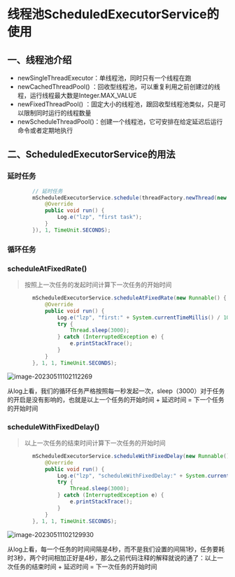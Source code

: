 # 线程池ScheduledExecutorService的使用

## 一、线程池介绍

- newSingleThreadExecutor：单线程池，同时只有一个线程在跑
- newCachedThreadPool() ：回收型线程池，可以重复利用之前创建过的线程，运行线程最大数是Integer.MAX_VALUE
- newFixedThreadPool() ：固定大小的线程池，跟回收型线程池类似，只是可以限制同时运行的线程数量
- newScheduleThreadPool()：创建一个线程池，它可安排在给定延迟后运行命令或者定期地执行

## 二、ScheduledExecutorService的用法

### 延时任务

```java
        // 延时任务
        mScheduledExecutorService.schedule(threadFactory.newThread(new Runnable() {
            @Override
            public void run() {
                Log.e("lzp", "first task");
            }
        }), 1, TimeUnit.SECONDS);
```

### 循环任务

### scheduleAtFixedRate()

> 按照上一次任务的发起时间计算下一次任务的开始时间

```java
        mScheduledExecutorService.scheduleAtFixedRate(new Runnable() {
            @Override
            public void run() {
                Log.e("lzp", "first:" + System.currentTimeMillis() / 1000);
                try {
                    Thread.sleep(3000);
                } catch (InterruptedException e) {
                    e.printStackTrace();
                }
            }
        }, 1, 1, TimeUnit.SECONDS);
```

![image-20230511102112269](https://gitee.com/huanglei1111/phone-md/raw/master/images/image-20230511102112269.png)


从log上看，我们的循环任务严格按照每一秒发起一次，sleep（3000）对于任务的开启是没有影响的，也就是以上一个任务的开始时间 + 延迟时间 = 下一个任务的开始时间

### scheduleWithFixedDelay()

> 以上一次任务的结束时间计算下一次任务的开始时间

```java
        mScheduledExecutorService.scheduleWithFixedDelay(new Runnable() {
            @Override
            public void run() {
                Log.e("lzp", "scheduleWithFixedDelay:" + System.currentTimeMillis() / 1000);
                try {
                    Thread.sleep(3000);
                } catch (InterruptedException e) {
                    e.printStackTrace();
                }
            }
        }, 1, 1, TimeUnit.SECONDS);
```

![image-20230511102129930](https://gitee.com/huanglei1111/phone-md/raw/master/images/image-20230511102129930.png)


从log上看，每一个任务的时间间隔是4秒，而不是我们设置的间隔1秒，任务要耗时3秒，两个时间相加正好是4秒，那么之前代码注释的解释就说的通了：以上一次任务的结束时间 + 延迟时间 = 下一次任务的开始时间